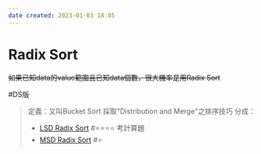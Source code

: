 ```yaml
---
date created: 2023-01-03 18:05
---
```


# Radix Sort

~~如果已知data的value範圍且已知data個數，很大機率是用Radix Sort~~

#DS版

> 定義：又叫Bucket Sort
> 採取"Distribution and Merge"之排序技巧
> 分成：
>
> - [LSD Radix Sort](LSD%20Radix%20Sort.md) #⭐️⭐️⭐️⭐️  考計算題
> - [MSD Radix Sort](MSD%20Radix%20Sort.md) #⭐️
